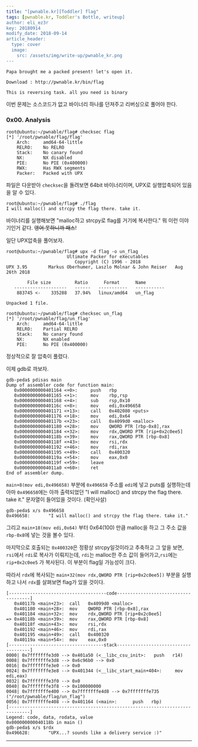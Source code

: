 ```yaml
---
title: "[pwnable.kr][Toddler] flag"
tags: [pwnable.kr, Toddler's Bottle, writeup]
author: eli_ez3r
key: 20180914
modify_date: 2018-09-14
article_header:
  type: cover
  image:
    src: /assets/img/write-up/pwnable_kr.png
---
```


```
Papa brought me a packed present! let's open it.

Download : http://pwnable.kr/bin/flag

This is reversing task. all you need is binary
```

이번 문제는 소스코드가 없고 바이너리 하나를 던져주고 리버싱으로 풀어야 한다.



### 0x00. Analysis

```
root@ubuntu:~/pwnable/flag# checksec flag
[*] '/root/pwnable/flag/flag'
    Arch:     amd64-64-little
    RELRO:    No RELRO
    Stack:    No canary found
    NX:       NX disabled
    PIE:      No PIE (0x400000)
    RWX:      Has RWX segments
    Packer:   Packed with UPX
```

파일은 다운받아 `checksec`을 돌려보면 64bit 바이너리이며, UPX로 실행압축되어 있음을 알 수 있다.

```
root@ubuntu:~/pwnable/flag# ./flag
I will malloc() and strcpy the flag there. take it.
```

바이너리를 실행해보면 "malloc하고 strcpy로 flag를 거기에 복사한다." 뭐 이런 이야기인거 같다. ~~영어 못하니까 패스~~!

일단 UPX압축을 풀어보자.

```
root@ubuntu:~/pwnable/flag# upx -d flag -o un_flag
                       Ultimate Packer for eXecutables
                          Copyright (C) 1996 - 2018
UPX 3.95        Markus Oberhumer, Laszlo Molnar & John Reiser   Aug 26th 2018

        File size         Ratio      Format      Name
   --------------------   ------   -----------   -----------
    883745 <-    335288   37.94%   linux/amd64   un_flag

Unpacked 1 file.
```

```
root@ubuntu:~/pwnable/flag# checksec un_flag
[*] '/root/pwnable/flag/un_flag'
    Arch:     amd64-64-little
    RELRO:    Partial RELRO
    Stack:    No canary found
    NX:       NX enabled
    PIE:      No PIE (0x400000)
```

정상적으로 잘 압축이 풀렸다.

이제 gdb로 까보자.

```
gdb-peda$ pdisas main
Dump of assembler code for function main:
   0x0000000000401164 <+0>:     push   rbp
   0x0000000000401165 <+1>:     mov    rbp,rsp
   0x0000000000401168 <+4>:     sub    rsp,0x10
   0x000000000040116c <+8>:     mov    edi,0x496658
   0x0000000000401171 <+13>:    call   0x402080 <puts>
   0x0000000000401176 <+18>:    mov    edi,0x64
   0x000000000040117b <+23>:    call   0x4099d0 <malloc>
   0x0000000000401180 <+28>:    mov    QWORD PTR [rbp-0x8],rax
   0x0000000000401184 <+32>:    mov    rdx,QWORD PTR [rip+0x2c0ee5]
   0x000000000040118b <+39>:    mov    rax,QWORD PTR [rbp-0x8]
   0x000000000040118f <+43>:    mov    rsi,rdx
   0x0000000000401192 <+46>:    mov    rdi,rax
   0x0000000000401195 <+49>:    call   0x400320
   0x000000000040119a <+54>:    mov    eax,0x0
   0x000000000040119f <+59>:    leave
   0x00000000004011a0 <+60>:    ret
End of assembler dump.
```

`main+8(mov edi,0x496658)` 부분에 `0x496658` 주소를 `edi`에 넣고 puts를 실행하는데 아마 `0x496658`에는 아까 출력되었던 "I will malloc() and strcpy the flag there. take it." 문자열이 들어있을 것이다. (확인사살)

```
gdb-peda$ x/s 0x496658
0x496658:       "I will malloc() and strcpy the flag there. take it."
```

그리고 `main+18(mov edi,0x64)` 부터 0x64(100) 만큼 malloc을 하고 그 주소 값을 `rbp-0x8`에 넣는 것을 볼수 있다.

마지막으로 호출되는 `0x400320`은 정황상 strcpy일것이라고 추축하고 그 앞을 보면, `rsi`에서 `rdi`로 복사가 이뤄지는데, `rdi`는 malloc한 주소 값이 들어가고,`rsi`에는 `rip+0x2c0ee5` 가 복사된다. 이 부분이 flag일 가능성이 크다.

따라서 `rdx`에 복사되는 `main+32(mov rdx,QWORD PTR [rip+0x2c0ee5])` 부분을 실행하고 나서 `rdx`를 살펴보면 flag가 있을 것이다.

```
[-------------------------------------code-------------------------------------]
   0x40117b <main+23>:  call   0x4099d0 <malloc>
   0x401180 <main+28>:  mov    QWORD PTR [rbp-0x8],rax
   0x401184 <main+32>:  mov    rdx,QWORD PTR [rip+0x2c0ee5]
=> 0x40118b <main+39>:  mov    rax,QWORD PTR [rbp-0x8]
   0x40118f <main+43>:  mov    rsi,rdx
   0x401192 <main+46>:  mov    rdi,rax
   0x401195 <main+49>:  call   0x400320
   0x40119a <main+54>:  mov    eax,0x0
[------------------------------------stack-------------------------------------]
0000| 0x7fffffffe3d0 --> 0x401a50 (<__libc_csu_init>:   push   r14)
0008| 0x7fffffffe3d8 --> 0x6c96b0 --> 0x0
0016| 0x7fffffffe3e0 --> 0x0
0024| 0x7fffffffe3e8 --> 0x401344 (<__libc_start_main+404>:     mov    edi,eax)
0032| 0x7fffffffe3f0 --> 0x0
0040| 0x7fffffffe3f8 --> 0x100000000
0048| 0x7fffffffe400 --> 0x7fffffffe4d8 --> 0x7fffffffe735 ("/root/pwnable/flag/un_flag")
0056| 0x7fffffffe408 --> 0x401164 (<main>:      push   rbp)
[------------------------------------------------------------------------------]
Legend: code, data, rodata, value
0x000000000040118b in main ()
gdb-peda$ x/s $rdx
0x496628:       "UPX...? sounds like a delivery service :)"
```

-----

